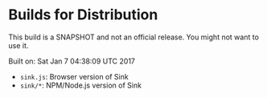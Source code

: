 # Builds for Distribution

This build is a SNAPSHOT and not an official release.  You might not want to use it.

Built on: Sat Jan  7 04:38:09 UTC 2017

* `sink.js`: Browser version of Sink
* `sink/*`: NPM/Node.js version of Sink
